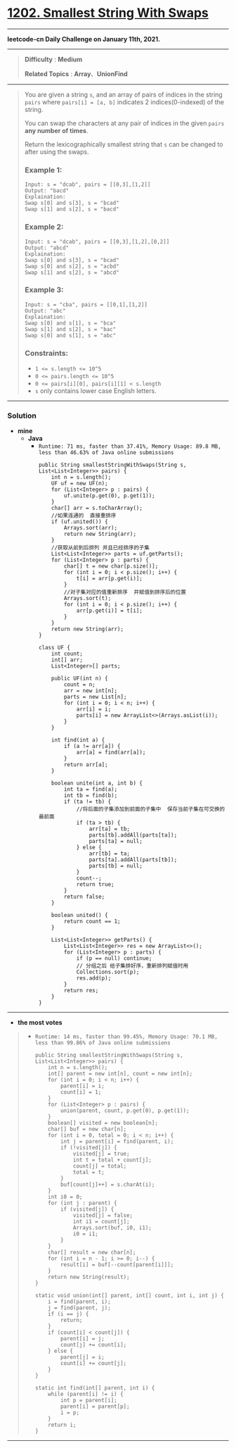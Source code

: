 # [1202. Smallest String With Swaps](https://leetcode.com/problems/smallest-string-with-swaps/)

---

**leetcode-cn Daily Challenge on January 11th, 2021.**

---

> **Difficulty** : **Medium**
>
> **Related Topics** : **Array**、**UnionFind**

---

> You are given a string `s`, and an array of pairs of indices in the string `pairs` where `pairs[i] = [a, b]` indicates 2 indices(0-indexed) of the string.
> 
> You can swap the characters at any pair of indices in the given `pairs` **any number of times**.
> 
> Return the lexicographically smallest string that `s` can be changed to after using the swaps.
> 
> 
> 
> ### Example 1:
> ```
> Input: s = "dcab", pairs = [[0,3],[1,2]]
> Output: "bacd"
> Explaination:
> Swap s[0] and s[3], s = "bcad"
> Swap s[1] and s[2], s = "bacd"
> ```
> 
> ### Example 2:
> ```
> Input: s = "dcab", pairs = [[0,3],[1,2],[0,2]]
> Output: "abcd"
> Explaination:
> Swap s[0] and s[3], s = "bcad"
> Swap s[0] and s[2], s = "acbd"
> Swap s[1] and s[2], s = "abcd"
> ```
> 
> ### Example 3:
> ```
> Input: s = "cba", pairs = [[0,1],[1,2]]
> Output: "abc"
> Explaination:
> Swap s[0] and s[1], s = "bca"
> Swap s[1] and s[2], s = "bac"
> Swap s[0] and s[1], s = "abc"
> ```
> 
> ### Constraints:
> * `1 <= s.length <= 10^5`
> * `0 <= pairs.length <= 10^5`
> * `0 <= pairs[i][0], pairs[i][1] < s.length`
> * `s` only contains lower case English letters.

---


### Solution
* **mine**
  * **Java**
    * `Runtime: 71 ms, faster than 37.41%, Memory Usage: 89.8 MB, less than 46.63% of Java online submissions`
      ```
      public String smallestStringWithSwaps(String s, List<List<Integer>> pairs) {
          int n = s.length();
          UF uf = new UF(n);
          for (List<Integer> p : pairs) {
              uf.unite(p.get(0), p.get(1));
          }
          char[] arr = s.toCharArray();
          //如果连通的  直接重排序
          if (uf.united()) {
              Arrays.sort(arr);
              return new String(arr);
          }
          //获取从前到后排列 并且已经排序的子集
          List<List<Integer>> parts = uf.getParts();
          for (List<Integer> p : parts) {
              char[] t = new char[p.size()];
              for (int i = 0; i < p.size(); i++) {
                  t[i] = arr[p.get(i)];
              }
              //对子集对应的值重新排序  并赋值到排序后的位置
              Arrays.sort(t);
              for (int i = 0; i < p.size(); i++) {
                  arr[p.get(i)] = t[i];
              }
          }
          return new String(arr);
      }

      class UF {
          int count;
          int[] arr;
          List<Integer>[] parts;

          public UF(int n) {
              count = n;
              arr = new int[n];
              parts = new List[n];
              for (int i = 0; i < n; i++) {
                  arr[i] = i;
                  parts[i] = new ArrayList<>(Arrays.asList(i));
              }
          }

          int find(int a) {
              if (a != arr[a]) {
                  arr[a] = find(arr[a]);
              }
              return arr[a];
          }

          boolean unite(int a, int b) {
              int ta = find(a);
              int tb = find(b);
              if (ta != tb) {
                  //将后面的子集添加到前面的子集中  保存当前子集在可交换的最前面
                  if (ta > tb) {
                      arr[ta] = tb;
                      parts[tb].addAll(parts[ta]);
                      parts[ta] = null;
                  } else {
                      arr[tb] = ta;
                      parts[ta].addAll(parts[tb]);
                      parts[tb] = null;
                  }
                  count--;
                  return true;
              }
              return false;
          }

          boolean united() {
              return count == 1;
          }

          List<List<Integer>> getParts() {
              List<List<Integer>> res = new ArrayList<>();
              for (List<Integer> p : parts) {
                  if (p == null) continue;
                  // 分组之后 给子集排好序，重新排列赋值时用
                  Collections.sort(p);
                  res.add(p);
              }
              return res;
          }
      }
      ```
---


* **the most votes**
>  * `Runtime: 14 ms, faster than 99.45%, Memory Usage: 70.1 MB, less than 99.86% of Java online submissions`
>    ```
>    public String smallestStringWithSwaps(String s, List<List<Integer>> pairs) {
>        int n = s.length();
>        int[] parent = new int[n], count = new int[n];
>        for (int i = 0; i < n; i++) {
>            parent[i] = i;
>            count[i] = 1;
>        }
>        for (List<Integer> p : pairs) {
>            union(parent, count, p.get(0), p.get(1));
>        }
>        boolean[] visited = new boolean[n];
>        char[] buf = new char[n];
>        for (int i = 0, total = 0; i < n; i++) {
>            int j = parent[i] = find(parent, i);
>            if (!visited[j]) {
>                visited[j] = true;
>                int t = total + count[j];
>                count[j] = total;
>                total = t;
>            }
>            buf[count[j]++] = s.charAt(i);
>        }
>        int i0 = 0;
>        for (int j : parent) {
>            if (visited[j]) {
>                visited[j] = false;
>                int i1 = count[j];
>                Arrays.sort(buf, i0, i1);
>                i0 = i1;
>            }
>        }
>        char[] result = new char[n];
>        for (int i = n - 1; i >= 0; i--) {
>            result[i] = buf[--count[parent[i]]];
>        }
>        return new String(result);
>    }
>
>    static void union(int[] parent, int[] count, int i, int j) {
>        i = find(parent, i);
>        j = find(parent, j);
>        if (i == j) {
>            return;
>        }
>        if (count[i] < count[j]) {
>            parent[i] = j;
>            count[j] += count[i];
>        } else {
>            parent[j] = i;
>            count[i] += count[j];
>        }
>    }
>
>    static int find(int[] parent, int i) {
>        while (parent[i] != i) {
>            int p = parent[i];
>            parent[i] = parent[p];
>            i = p;
>        }
>        return i;
>    }
>    ```

---
